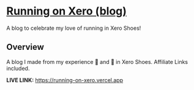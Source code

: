 # [Running on Xero (blog)](https://running-on-xero.vercel.app "Gerald's Xero Shoes Blog")

A blog to celebrate my love of running in Xero Shoes!

## Overview

A blog I made from my experience 🏃 and 🚶 in Xero Shoes. Affiliate Links included.

**LIVE LINK:** https://running-on-xero.vercel.app

